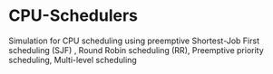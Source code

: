 # CPU-Schedulers
Simulation for CPU scheduling using preemptive Shortest-Job First scheduling (SJF) , Round Robin scheduling (RR),  Preemptive priority scheduling, Multi-level scheduling
